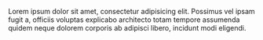 Lorem ipsum dolor sit amet, consectetur adipisicing elit. Possimus vel ipsam fugit a, officiis voluptas explicabo architecto totam tempore assumenda quidem neque dolorem corporis ab adipisci libero, incidunt modi eligendi.
